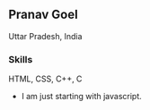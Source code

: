 ## Pranav Goel
Uttar Pradesh, India

### Skills
HTML, CSS, C++, C
- I am just starting with javascript.